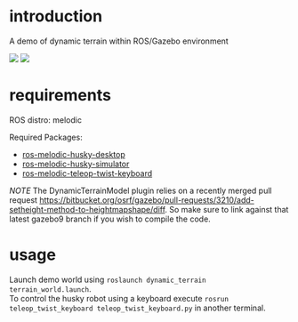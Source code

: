 
# introduction
A demo of dynamic terrain within ROS/Gazebo environment

![](./misc/scene_dynamic_terrain_no_smooth_1.gif) ![](./misc/scene_dynamic_terrain_no_smooth_2.gif)

# requirements

ROS distro: melodic  

Required Packages:
  - [ros-melodic-husky-desktop](https://wiki.ros.org/husky_desktop)
  - [ros-melodic-husky-simulator](http://wiki.ros.org/husky_gazebo)
  - [ros-melodic-teleop-twist-keyboard](http://wiki.ros.org/teleop_twist_keyboard)
  
*NOTE* The DynamicTerrainModel plugin relies on a recently merged pull request https://bitbucket.org/osrf/gazebo/pull-requests/3210/add-setheight-method-to-heightmapshape/diff. So make sure to link against that latest gazebo9 branch if you wish to compile the code.

# usage
Launch demo world using ```roslaunch dynamic_terrain terrain_world.launch```.  
To control the husky robot using a keyboard execute ```rosrun teleop_twist_keyboard teleop_twist_keyboard.py``` in another terminal.

